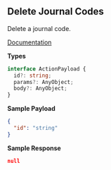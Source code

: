 ## Delete Journal Codes

Delete a journal code.

[Documentation](https://developer.sage.com/accounting/reference/accounting/#tag/Journal-Codes/operation/deleteJournalCodesKey)

**Types**

```ts
interface ActionPayload {
  id?: string;
  params?: AnyObject;
  body?: AnyObject;
}
```

**Sample Payload**

```json
{
  "id": "string"
}
```

**Sample Response**

```json
null
```
